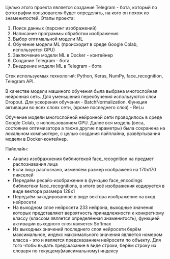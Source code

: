 Целью этого проекта является создание Telegram - бота, который по фотографии пользователя будет определять, на кого он похож из знаменитостей.
Этапы проекта:
1) Поиск данных (парсинг изображений)  
2) Написание программы обработки изображения  
3) Выбор оптимальной модели ML  
4) Обучение модели ML (происходит в среде Google Colab, используется GPU)  
5) Заключение модели ML в Docker - контейнер  
6) Создание Telegram - бота  
7) Внедрение модели ML в Telegram - бота  

Стек используемых технологий: Python, Keras, NumPy, face_recognition, Telegram API.


В качестве модели машиного обучения была выбрана многослойная нейронная сеть.
Для уменьшения переобучения используются слои Dropout. Для ускорения обучения - BatchNormalization.
Функция активации во всех слоях сети, (кроме последнего слоя) - ReLu

Обучение модели многослойной нейронной сети проводилось в среде Google Colab, с использованием GPU. Далее вся модель (веса, состояние оптимизатора а также другие параметры) была сохранена на локальном компьютере, с целью создания пайплайна, развёртывания модели в Docker-контейнер.

Пайплайн:
 - Анализ изображнения библиотекой face_recognition на предмет распознавания лица 
 - Если лицо распознано, изменяем размер изображеня на 170x170 пикселей
 - Передаём ресайз-изображение в функцию face_encodings библиотеки face_recognitions, в итоге всё изображения кодируется в виде вектора размера 128х1
 - Передаём закодированное в виде вектора изображение на вход нейросети
 - На выходном слое нейросети 233 нейрона, выходные значения которых представляют вероятность принадлежности к конкретному классу (классом является определённая знаменитость), функцией активации выходного слоя является Softmax
 - Из выходных значений последнего слоя нейросети берём максимальное, индекс максимального значения является номером класса - это и является предсказанием нейросети по объекту. Для того чтобы выдать предсказание в виде строки, берём строку из словаря по текущему(максимальному) индексу 
